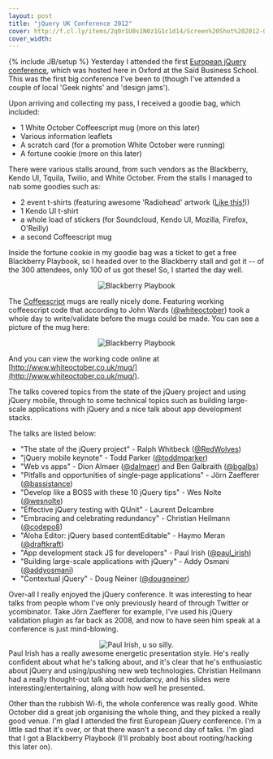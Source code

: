 ```yaml
---
layout: post
title: "jQuery UK Conference 2012"
cover: http://f.cl.ly/items/2q0r1U0s1N0z1G1c1d14/Screen%20Shot%202012-02-11%20at%2013.29.41.png
cover_width: 
---
```

{% include JB/setup %}
Yesterday I attended the first [European jQuery conference](http://events.jquery.org/2012/uk/), which was hosted here in Oxford at the Saïd Business School. This was the first big conference I've been to (though I've attended a couple of local 'Geek nights' and 'design jams').

Upon arriving and collecting my pass, I received a goodie bag, which included:
- 1 White October Coffeescript mug (more on this later)
- Various information leaflets
- A scratch card (for a promotion White October were running)
- A fortune cookie (more on this later)

There were various stalls around, from such vendors as the Blackberry, Kendo UI, Tquila, Twilio, and White October. From the stalls I managed to nab some goodies such as:
- 2 event t-shirts (featuring awesome 'Radiohead' artwork ([Like this!](http://events.jquery.org/2012/uk/img/radiohead_sprite.png)))
- 1 Kendo UI t-shirt
- a whole load of stickers (for Soundcloud, Kendo UI, Mozilla, Firefox, O'Reilly)
- a second Coffeescript mug

Inside the fortune cookie in my goodie bag was a ticket to get a free Blackberry Playbook, so I headed over to the Blackberry stall and got it -- of the 300 attendees, only 100 of us got these! So, I started the day well.

<center>
    <img src="http://f.cl.ly/items/2Y1L051A3Z3O3111251W/Screen%20Shot%202012-02-11%20at%2013.16.11.png" alt="Blackberry Playbook" />
</center>

The [Coffeescript](http://coffeescript.org/) mugs are really nicely done. Featuring working coffeescript code that according to John Wards ([@whiteoctober](http://twitter.com/whiteoctober)) took a whole day to write/validate before the mugs could be made. You can see a picture of the mug here:

<center>
    <img src="http://f.cl.ly/items/292u1S0D0N380T0H460q/Screen%20Shot%202012-02-11%20at%2012.50.56.png" alt="Blackberry Playbook" />
</center>

And you can view the working code online at [http://www.whiteoctober.co.uk/mug/](http://www.whiteoctober.co.uk/mug/).

The talks covered topics from the state of the jQuery project and using jQuery mobile, through to some technical topics such as building large-scale applications with jQuery and a nice talk about app development stacks.

The talks are listed below:
- "The state of the jQuery project" - Ralph Whitbeck ([@RedWolves](http://twitter.com/RedWolves))
- "jQuery mobile keynote" - Todd Parker ([@toddmparker](http://twitter.com/toddmparker))
- "Web vs apps" - Dion Almaer ([@dalmaer](http://twitter.com/dalmaer)) and Ben Galbraith  ([@bgalbs](http://twitter.com/bgalbs))
- "Pitfalls and opportunities of single-page applications" - Jörn Zaefferer  ([@bassistance](http://twitter.com/bassistance))
- "Develop like a BOSS with these 10 jQuery tips" - Wes Nolte ([@wesnolte](http://twitter.com/wesnolte))
- "Effective jQuery testing with QUnit" - Laurent Delcambre
- "Embracing and celebrating redundancy" - Christian Heilmann ([@codepo8](http://twitter.com/codepo8))
- "Aloha Editor: jQuery based contentEditable" - Haymo Meran ([@draftkraft](http://twitter.com/draftkraft))
- "App development stack JS for developers" - Paul Irish ([@paul_irish](http://twitter.com/paul_irish))
- "Building large-scale applications with jQuery" - Addy Osmani ([@addyosmani](http://twitter.com/addyosmani))
- "Contextual jQuery" - Doug Neiner ([@dougneiner](http://twitter.com/dougneiner))

Over-all I really enjoyed the jQuery conference. It was interesting to hear talks from people whom I've only previously heard of through Twitter or ycombinator. Take Jörn Zaefferer for example, I've used his jQuery validation plugin as far back as 2008, and now to have seen him speak at a conference is just mind-blowing.
<center>
    <img src="http://f.cl.ly/items/082H0U010e0e1c2l3h1R/Screen%20Shot%202012-02-11%20at%2013.28.00.png" alt="Paul Irish, u so silly." />
</center>
Paul Irish has a really awesome energetic presentation style. He's really confident about what he's talking about, and it's clear that he's enthusiastic about jQuery and using/pushing new web technologies. Christian Heilmann had a really thought-out talk about redudancy, and his slides were interesting/entertaining, along with how well he presented.

Other than the rubbish Wi-fi, the whole conference was really good. White October did a great job organising the whole thing, and they picked a really good venue. I'm glad I attended the first European jQuery conference. I'm a little sad that it's over, or that there wasn't a second day of talks. I'm glad that I got a Blackberry Playbook (I'll probably bost about rooting/hacking this later on).
